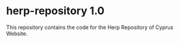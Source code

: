 herp-repository 1.0
===================

This repository contains the code for the Herp Repository of Cyprus Website.

